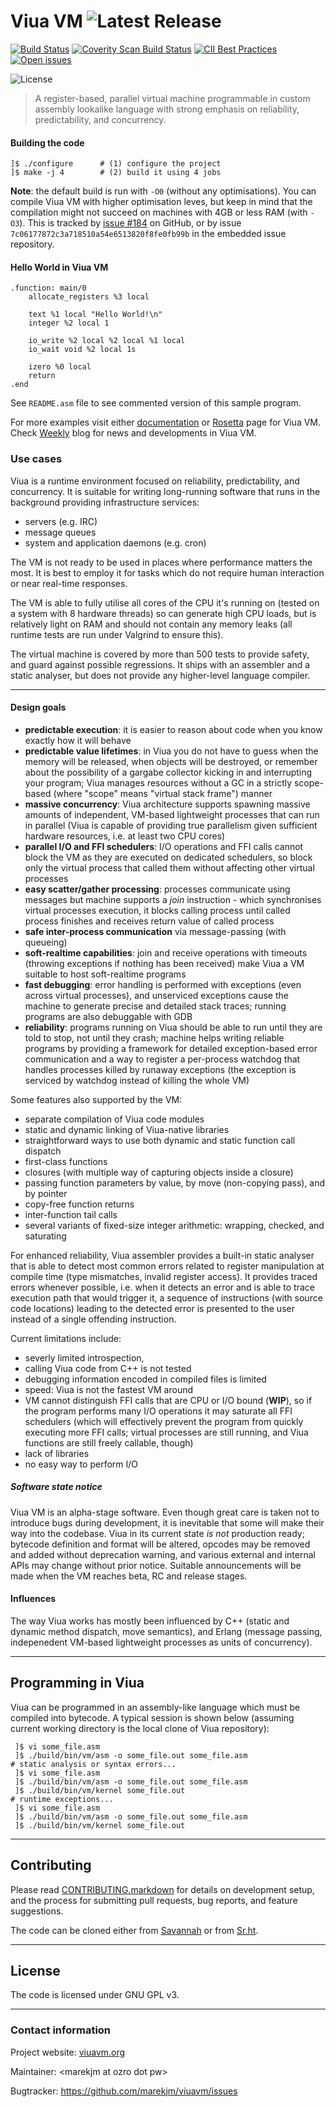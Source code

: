 # Viua VM ![Latest Release](https://img.shields.io/github/tag/marekjm/viuavm.svg)

[![Build Status](https://ci.viuavm.org/builds/status_latest.png)](https://ci.viuavm.org/builds/latest.html)
[![Coverity Scan Build Status](https://img.shields.io/coverity/scan/7140.svg)](https://scan.coverity.com/projects/marekjm-viuavm)
[![CII Best Practices](https://bestpractices.coreinfrastructure.org/projects/581/badge)](https://bestpractices.coreinfrastructure.org/projects/581)
[![Open issues](https://img.shields.io/github/issues/marekjm/viuavm.svg)](https://github.com/marekjm/viuavm/issues)

![License](https://img.shields.io/github/license/marekjm/viuavm.svg)


> A register-based, parallel virtual machine programmable in custom assembly lookalike language with
> strong emphasis on reliability, predictability, and concurrency.

#### Building the code

```
]$ ./configure      # (1) configure the project
]$ make -j 4        # (2) build it using 4 jobs
```

**Note**: the default build is run with `-O0` (without any optimisations).
You can compile Viua VM with higher optimisation leves, but keep in mind that the compilation might not
succeed on machines with 4GB or less RAM (with `-O3`).
This is tracked by [issue #184](https://github.com/marekjm/viuavm/issues/184) on GitHub, or
by issue `7c06177872c3a718510a54e6513820f8fe0fb99b` in the embedded issue repository.


#### Hello World in Viua VM

```
.function: main/0
    allocate_registers %3 local

    text %1 local "Hello World!\n"
    integer %2 local 1

    io_write %2 local %2 local %1 local
    io_wait void %2 local 1s

    izero %0 local
    return
.end
```

See `README.asm` file to see commented version of this sample program.

For more examples visit either [documentation](http://docs.viuavm.org/) or [Rosetta](http://rosettacode.org/wiki/Viua_VM_assembly) page for Viua VM.
Check [Weekly](http://weekly.viuavm.org/) blog for news and developments in Viua VM.


### Use cases

Viua is a runtime environment focused on reliability, predictability, and concurrency.
It is suitable for writing long-running software that runs in the background providing infrastructure services:

- servers (e.g. IRC)
- message queues
- system and application daemons (e.g. cron)

The VM is not ready to be used in places where performance matters the most.
It is best to employ it for tasks which do not require human interaction or near real-time responses.

The VM is able to fully utilise all cores of the CPU it's running on (tested on a system with 8 hardware threads) so can
generate high CPU loads, but is relatively light on RAM and should not contain any memory leaks (all runtime tests are
run under Valgrind to ensure this).

The virtual machine is covered by more than 500 tests to provide safety, and guard against possible regressions.
It ships with an assembler and a static analyser, but does not provide any higher-level language compiler.


----


#### Design goals

- **predictable execution**: it is easier to reason about code when you know exactly how it will behave
- **predictable value lifetimes**: in Viua you do not have to guess when the memory will be released, when objects will be destroyed, or
  remember about the possibility of a gargabe collector kicking in and interrupting your program;
  Viua manages resources without a GC in a strictly scope-based (where "scope" means "virtual stack frame") manner
- **massive concurrency**: Viua architecture supports spawning massive amounts of independent, VM-based lightweight processes that can
  run in parallel (Viua is capable of providing true parallelism given sufficient hardware resources, i.e. at least two CPU cores)
- **parallel I/O and FFI schedulers**: I/O operations and FFI calls cannot block the VM as they are executed on dedicated schedulers, so block only the
  virtual process that called them without affecting other virtual processes
- **easy scatter/gather processing**: processes communicate using messages but machine supports a *join* instruction - which synchronises virtual
  processes execution, it blocks calling process until called process finishes and receives return value of called process
- **safe inter-process communication** via message-passing (with queueing)
- **soft-realtime capabilities**: join and receive operations with timeouts (throwing exceptions if nothing has been received) make Viua
  a VM suitable to host soft-realtime programs
- **fast debugging**: error handling is performed with exceptions (even across virtual processes), and unserviced exceptions cause the machine
  to generate precise and detailed stack traces; running programs are also debuggable with GDB
- **reliability**: programs running on Viua should be able to run until they are told to stop, not until they crash;
  machine helps writing reliable programs by providing a framework for detailed exception-based error communication and
  a way to register a per-process watchdog that handles processes killed by runaway exceptions (the exception is serviced by watchdog instead of
  killing the whole VM)


Some features also supported by the VM:

- separate compilation of Viua code modules
- static and dynamic linking of Viua-native libraries
- straightforward ways to use both dynamic and static function call dispatch
- first-class functions
- closures (with multiple way of capturing objects inside a closure)
- passing function parameters by value, by move (non-copying pass), and by pointer
- copy-free function returns
- inter-function tail calls
- several variants of fixed-size integer arithmetic: wrapping, checked, and saturating

For enhanced reliability, Viua assembler provides a built-in static analyser that is able to detect most common errors related to
register manipulation at compile time (type mismatches, invalid register access).
It provides traced errors whenever possible, i.e. when it detects an error and is able to trace execution path that would trigger it,
a sequence of instructions (with source code locations) leading to the detected error is presented to the user instead of a single offending
instruction.


Current limitations include:

- severly limited introspection,
- calling Viua code from C++ is not tested
- debugging information encoded in compiled files is limited
- speed: Viua is not the fastest VM around
- VM cannot distinguish FFI calls that are CPU or I/O bound (**WIP**), so if the program performs many I/O operations it may saturate all
  FFI schedulers (which will effectively prevent the program from quickly executing more FFI calls; virtual processes are still running, and
  Viua functions are still freely callable, though)
- lack of libraries
- no easy way to perform I/O


##### Software state notice

Viua VM is an alpha-stage software.
Even though great care is taken not to introduce bugs during development, it is inevitable that some will make their way into the codebase.
Viua in its current state *is not* production ready; bytecode definition and format will be altered, opcodes may be removed and
added without deprecation warning, and various external and internal APIs may change without prior notice.
Suitable announcements will be made when the VM reaches beta, RC and release stages.


#### Influences

The way Viua works has mostly been influenced by
C++ (static and dynamic method dispatch, move semantics), and
Erlang (message passing, indepenedent VM-based lightweight processes as units of concurrency).


----


## Programming in Viua

Viua can be programmed in an assembly-like language which must be compiled into bytecode.
A typical session is shown below (assuming current working directory is the local clone of Viua repository):

```
 ]$ vi some_file.asm
 ]$ ./build/bin/vm/asm -o some_file.out some_file.asm
# static analysis or syntax errors...
 ]$ vi some_file.asm
 ]$ ./build/bin/vm/asm -o some_file.out some_file.asm
 ]$ ./build/bin/vm/kernel some_file.out
# runtime exceptions...
 ]$ vi some_file.asm
 ]$ ./build/bin/vm/asm -o some_file.out some_file.asm
 ]$ ./build/bin/vm/kernel some_file.out
```

----

## Contributing

Please read [CONTRIBUTING.markdown](./CONTRIBUTING.markdown) for details on development setup, and
the process for submitting pull requests, bug reports, and feature suggestions.

The code can be cloned either from [Savannah](http://git.savannah.nongnu.org/cgit/viuavm.git) or
from [Sr.ht](https://git.sr.ht/~maelkum/viuavm).


----

## License

The code is licensed under GNU GPL v3.


----

### Contact information

Project website: [viuavm.org](http://viuavm.org/)

Maintainer: &lt;marekjm at ozro dot pw&gt;

Bugtracker: https://github.com/marekjm/viuavm/issues
